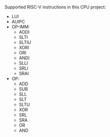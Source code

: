 Supported RISC-V instructions in this CPU project:

* LUI
* AUIPC
* OP-IMM:
	* ADDI
	* SLTI
	* SLTIU
	* XORI
	* ORI
	* ANDI
	* SLLI
	* SRLI
	* SRAI
* OP:
	* ADD
	* SUB
	* SLL
	* SLT
	* SLTU
	* XOR
	* SRL
	* SRA
	* OR
	* AND
